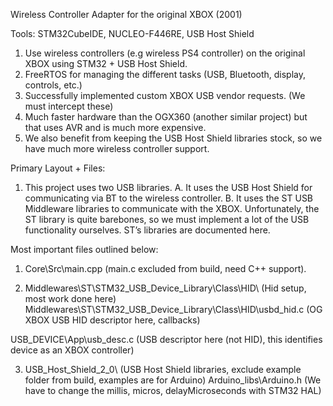 Wireless Controller Adapter for the original XBOX (2001)

Tools: STM32CubeIDE, NUCLEO-F446RE, USB Host Shield 

1. Use wireless controllers (e.g wireless PS4 controller) on the original XBOX using STM32 + USB Host Shield.
2. FreeRTOS for managing the different tasks (USB, Bluetooth, display, controls, etc.)
3. Successfully implemented custom XBOX USB vendor requests. (We must intercept these)
4. Much faster hardware than the OGX360 (another similar project) but that uses AVR and is much more expensive.
5. We also benefit from keeping the USB Host Shield libraries stock, so we have much more wireless controller support. 

Primary Layout + Files: 
1. This project uses two USB libraries.
A. It uses the USB Host Shield for communicating via BT to the wireless controller. 
B. It uses the ST USB Middleware libraries to communicate with the XBOX. Unfortunately, the ST library is quite barebones, so we must implement a lot of the USB functionality ourselves. ST’s libraries are documented here. 

Most important files outlined below:
1.    Core\Src\main.cpp (main.c excluded from build, need C++ support).

2.    Middlewares\ST\STM32_USB_Device_Library\Class\HID\ (Hid setup, most work done here)
       Middlewares\ST\STM32_USB_Device_Library\Class\HID\usbd_hid.c (OG XBOX USB HID descriptor here, callbacks)

USB_DEVICE\App\usb_desc.c (USB descriptor here (not HID), this identifies device as an XBOX controller) 

3.    USB_Host_Shield_2_0\ (USB Host Shield libraries, exclude example folder from build, examples are for Arduino)
       Arduino_libs\Arduino.h (We have to change the millis, micros, delayMicroseconds with STM32 HAL)
